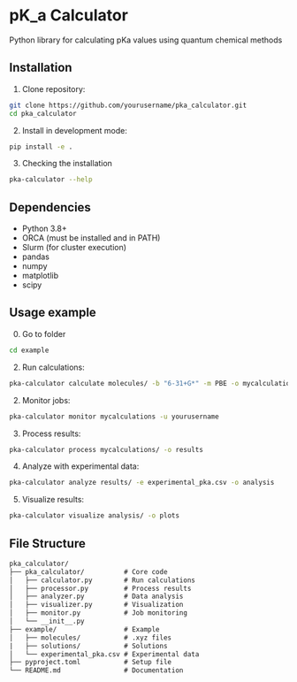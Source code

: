 # pK_a Calculator

Python library for calculating pKa values using quantum chemical methods

## Installation

1. Clone repository:
```bash
git clone https://github.com/yourusername/pka_calculator.git
cd pka_calculator
```

2. Install in development mode:
```bash
pip install -e .
```

3. Checking the installation
```bash
pka-calculator --help
```

## Dependencies

- Python 3.8+
- ORCA (must be installed and in PATH)
- Slurm (for cluster execution)
- pandas
- numpy
- matplotlib
- scipy

## Usage example

0. Go to folder
```bash
cd example
```

2. Run calculations:
```bash
pka-calculator calculate molecules/ -b "6-31+G*" -m PBE -o mycalculations
```

2. Monitor jobs:
```bash
pka-calculator monitor mycalculations -u yourusername
```

3. Process results:
```bash
pka-calculator process mycalculations/ -o results
```

4. Analyze with experimental data:
```bash
pka-calculator analyze results/ -e experimental_pka.csv -o analysis
```

5. Visualize results:
```bash
pka-calculator visualize analysis/ -o plots
```

## File Structure
```txt
pka_calculator/
├── pka_calculator/          # Core code
│   ├── calculator.py        # Run calculations
│   ├── processor.py         # Process results
│   ├── analyzer.py          # Data analysis  
│   ├── visualizer.py        # Visualization
│   ├── monitor.py           # Job monitoring
│   └── __init__.py      
├── example/                 # Example
│   ├── molecules/           # .xyz files
|   ├── solutions/           # Solutions
│   └── experimental_pka.csv # Experimental data
├── pyproject.toml           # Setup file
└── README.md                # Documentation
```
